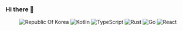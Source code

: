 ### Hi there 👋

<div align=center>

![Republic Of Korea](https://img.shields.io/badge/-%F0%9F%87%B0%F0%9F%87%B7%20Republic%20Of%20Korea-0047a0?style=flat-square) ![Kotlin](https://img.shields.io/badge/-Kotlin-0095d5?style=flat-square&logo=Kotlin&logoColor=white) ![TypeScript](https://img.shields.io/badge/-TypeScript-007acc?style=flat-square&logo=TypeScript&logoColor=white) ![Rust](https://img.shields.io/badge/-Rust-000000?style=flat-square&logo=Rust) ![Go](https://img.shields.io/badge/-Go-00ADD8?style=flat-square&logo=Go&logoColor=white) ![React](https://img.shields.io/badge/-React-61dafb?style=flat-square&logo=React&logoColor=white)

</div>
